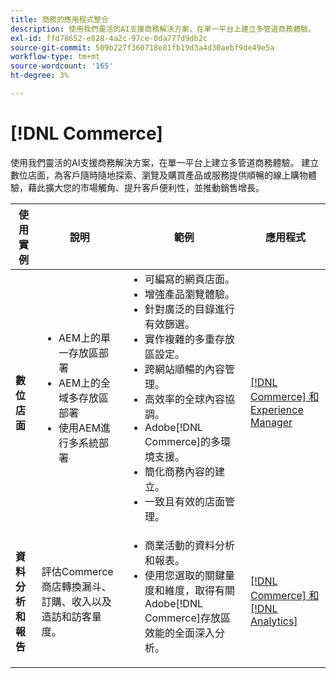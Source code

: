 ```yaml
---
title: 商務的應用程式整合
description: 使用我們靈活的AI支援商務解決方案，在單一平台上建立多管道商務體驗。
exl-id: ffd78652-e828-4a2c-97ce-0da777d9db2c
source-git-commit: 509b227f360718e81fb19d3a4d30aebf9de49e5a
workflow-type: tm+mt
source-wordcount: '165'
ht-degree: 3%

---
```


# [!DNL Commerce]

使用我們靈活的AI支援商務解決方案，在單一平台上建立多管道商務體驗。 建立數位店面，為客戶隨時隨地探索、瀏覽及購買產品或服務提供順暢的線上購物體驗，藉此擴大您的市場觸角、提升客戶便利性，並推動銷售增長。

<table>

<thead>
    <tr>
      <th>使用實例</th>
      <th>說明</th>
      <th>範例</th>
      <th>應用程式</th>
    </tr>
  </thead>
  <tbody>
 <tr>
   <td><strong>數位店面</strong></td>
   <td><ul style="margin-top: 0;">
          <li>AEM上的單一存放區部署
          <li>AEM上的全域多存放區部署</li>
          <li>使用AEM進行多系統部署</li>
        </ul>
  </td>
   <td>
    <ul style="margin-top: 0;">
          <li>可編寫的網頁店面。</li>
          <li>增強產品瀏覽體驗。</li>
          <li>針對廣泛的目錄進行有效篩選。</li>
          <li>實作複雜的多重存放區設定。</li>
          <li>跨網站順暢的內容管理。</li>
          <li>高效率的全球內容協調。</li>
          <li>Adobe[!DNL Commerce]的多環境支援。</li>
          <li>簡化商務內容的建立。</li>
          <li>一致且有效的店面管理。</li>
      </ul>
    </td>
   <td><a href="/help/integrations/integrations-between-applications/experience-manager/experience-manager-commerce.md">[!DNL Commerce] 和Experience Manager</a></td>
 </tr> 
 <tr>
   <td><strong>資料分析和報告<strong></td>
   <td>評估Commerce商店轉換漏斗、訂購、收入以及造訪和訪客量度。</td>
   <td><ul style="margin-top: 0;"><li>商業活動的資料分析和報表。</li><li>使用您選取的關鍵量度和維度，取得有關Adobe[!DNL Commerce]存放區效能的全面深入分析。</li></ul></td>
   <td><a href="/help/integrations/integrations-between-applications/commerce/commerce-analytics.md">[!DNL Commerce] 和 [!DNL Analytics]</a></td>
 </tr>
 </tbody>
 </table>
